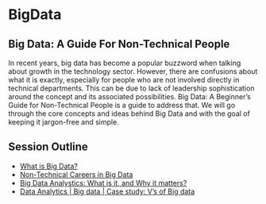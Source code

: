 # BigData
## Big Data: A Guide For Non-Technical People

In recent years, big data has become a popular buzzword when talking about growth in the technology sector. 
However,  there are confusions about what it is exactly, especially for people who are not involved directly in technical 
departments. This can be due to lack of leadership sophistication around the concept and its associated possibilities. 
Big Data: A Beginner’s Guide for Non-Technical People is a guide to address that. We will go through the core concepts 
and ideas behind Big Data and with the goal of keeping it jargon-free and simple.

## Session Outline
* [What is Big Data?](https://www.dermengine.com/blog/dermengine-big-data-technology-artificial-intelligence-dermatology)
* [Non-Technical Careers in Big Data]()
* [Big Data Analystics: What is it, and Why it matters?](https://www.sas.com/en_us/insights/analytics/big-data-analytics.html#technical)
* [Data Analytics | Big data | Case study: V’s of Big data](https://towardsdatascience.com/data-analytics-big-data-case-study-vs-of-big-data-1d3dc5118759)
